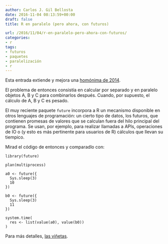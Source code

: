 ```yaml
---
author: Carlos J. Gil Bellosta
date: 2016-11-04 08:13:59+00:00
draft: false
title: R en paralelo (pero ahora, con futuros)

url: /2016/11/04/r-en-paralelo-pero-ahora-con-futuros/
categories:
- r
tags:
- futuros
- paquetes
- paralelización
- r
---
```


Esta entrada extiende y mejora una [homónima de 2014](https://www.datanalytics.com/2014/05/15/r-en-paralelo/).

El problema de entonces consistía en calcular por separado y en paralelo objetos A, B y C para combinarlos después. Cuando, por supuesto, el cálculo de A, B y C es pesado.

El muy reciente paquete `future` incorpora a R un mecanismo disponible en otros lenguajes de programación: un cierto tipo de datos, los futuros, que contienen promesas de valores que se calculan fuera del hilo principal del programa. Se usan, por ejemplo, para realizar llamadas a APIs, operaciones de IO o (y esto es más pertinente para usuarios de R) cálculos que llevan su tiempico.

Mirad el código de entonces y comparadlo con:



    library(future)

    plan(multiprocess)

    a0 <- future({
      Sys.sleep(3)
      10
    })

    b0 <- future({
      Sys.sleep(3)
      11
    })

    system.time(
      res <- list(value(a0), value(b0))
    )




Para más detalles, [las viñetas](https://cran.r-project.org/web/packages/future/index.html).


